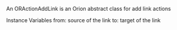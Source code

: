 An ORActionAddLink is an Orion abstract class for add link actions

Instance Variables
	from:		source of the link
	to:		target of the link
